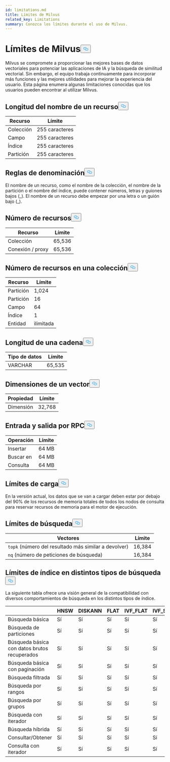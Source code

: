 ```yaml
---
id: limitations.md
title: Límites de Milvus
related_key: Limitations
summary: Conozca los límites durante el uso de Milvus.
---
```

<h1 id="Milvus-Limits" class="common-anchor-header">Límites de Milvus<button data-href="#Milvus-Limits" class="anchor-icon" translate="no">
      <svg translate="no"
        aria-hidden="true"
        focusable="false"
        height="20"
        version="1.1"
        viewBox="0 0 16 16"
        width="16"
      >
        <path
          fill="#0092E4"
          fill-rule="evenodd"
          d="M4 9h1v1H4c-1.5 0-3-1.69-3-3.5S2.55 3 4 3h4c1.45 0 3 1.69 3 3.5 0 1.41-.91 2.72-2 3.25V8.59c.58-.45 1-1.27 1-2.09C10 5.22 8.98 4 8 4H4c-.98 0-2 1.22-2 2.5S3 9 4 9zm9-3h-1v1h1c1 0 2 1.22 2 2.5S13.98 12 13 12H9c-.98 0-2-1.22-2-2.5 0-.83.42-1.64 1-2.09V6.25c-1.09.53-2 1.84-2 3.25C6 11.31 7.55 13 9 13h4c1.45 0 3-1.69 3-3.5S14.5 6 13 6z"
        ></path>
      </svg>
    </button></h1><p>Milvus se compromete a proporcionar las mejores bases de datos vectoriales para potenciar las aplicaciones de IA y la búsqueda de similitud vectorial. Sin embargo, el equipo trabaja continuamente para incorporar más funciones y las mejores utilidades para mejorar la experiencia del usuario. Esta página enumera algunas limitaciones conocidas que los usuarios pueden encontrar al utilizar Milvus.</p>
<h2 id="Length-of-a-resource-name" class="common-anchor-header">Longitud del nombre de un recurso<button data-href="#Length-of-a-resource-name" class="anchor-icon" translate="no">
      <svg translate="no"
        aria-hidden="true"
        focusable="false"
        height="20"
        version="1.1"
        viewBox="0 0 16 16"
        width="16"
      >
        <path
          fill="#0092E4"
          fill-rule="evenodd"
          d="M4 9h1v1H4c-1.5 0-3-1.69-3-3.5S2.55 3 4 3h4c1.45 0 3 1.69 3 3.5 0 1.41-.91 2.72-2 3.25V8.59c.58-.45 1-1.27 1-2.09C10 5.22 8.98 4 8 4H4c-.98 0-2 1.22-2 2.5S3 9 4 9zm9-3h-1v1h1c1 0 2 1.22 2 2.5S13.98 12 13 12H9c-.98 0-2-1.22-2-2.5 0-.83.42-1.64 1-2.09V6.25c-1.09.53-2 1.84-2 3.25C6 11.31 7.55 13 9 13h4c1.45 0 3-1.69 3-3.5S14.5 6 13 6z"
        ></path>
      </svg>
    </button></h2><table>
<thead>
<tr><th>Recurso</th><th>Límite</th></tr>
</thead>
<tbody>
<tr><td>Colección</td><td>255 caracteres</td></tr>
<tr><td>Campo</td><td>255 caracteres</td></tr>
<tr><td>Índice</td><td>255 caracteres</td></tr>
<tr><td>Partición</td><td>255 caracteres</td></tr>
</tbody>
</table>
<h2 id="Naming-rules" class="common-anchor-header">Reglas de denominación<button data-href="#Naming-rules" class="anchor-icon" translate="no">
      <svg translate="no"
        aria-hidden="true"
        focusable="false"
        height="20"
        version="1.1"
        viewBox="0 0 16 16"
        width="16"
      >
        <path
          fill="#0092E4"
          fill-rule="evenodd"
          d="M4 9h1v1H4c-1.5 0-3-1.69-3-3.5S2.55 3 4 3h4c1.45 0 3 1.69 3 3.5 0 1.41-.91 2.72-2 3.25V8.59c.58-.45 1-1.27 1-2.09C10 5.22 8.98 4 8 4H4c-.98 0-2 1.22-2 2.5S3 9 4 9zm9-3h-1v1h1c1 0 2 1.22 2 2.5S13.98 12 13 12H9c-.98 0-2-1.22-2-2.5 0-.83.42-1.64 1-2.09V6.25c-1.09.53-2 1.84-2 3.25C6 11.31 7.55 13 9 13h4c1.45 0 3-1.69 3-3.5S14.5 6 13 6z"
        ></path>
      </svg>
    </button></h2><p>El nombre de un recurso, como el nombre de la colección, el nombre de la partición o el nombre del índice, puede contener números, letras y guiones bajos (_). El nombre de un recurso debe empezar por una letra o un guión bajo (_).</p>
<h2 id="Number-of-resources" class="common-anchor-header">Número de recursos<button data-href="#Number-of-resources" class="anchor-icon" translate="no">
      <svg translate="no"
        aria-hidden="true"
        focusable="false"
        height="20"
        version="1.1"
        viewBox="0 0 16 16"
        width="16"
      >
        <path
          fill="#0092E4"
          fill-rule="evenodd"
          d="M4 9h1v1H4c-1.5 0-3-1.69-3-3.5S2.55 3 4 3h4c1.45 0 3 1.69 3 3.5 0 1.41-.91 2.72-2 3.25V8.59c.58-.45 1-1.27 1-2.09C10 5.22 8.98 4 8 4H4c-.98 0-2 1.22-2 2.5S3 9 4 9zm9-3h-1v1h1c1 0 2 1.22 2 2.5S13.98 12 13 12H9c-.98 0-2-1.22-2-2.5 0-.83.42-1.64 1-2.09V6.25c-1.09.53-2 1.84-2 3.25C6 11.31 7.55 13 9 13h4c1.45 0 3-1.69 3-3.5S14.5 6 13 6z"
        ></path>
      </svg>
    </button></h2><table>
<thead>
<tr><th>Recurso</th><th>Límite</th></tr>
</thead>
<tbody>
<tr><td>Colección</td><td>65,536</td></tr>
<tr><td>Conexión / proxy</td><td>65,536</td></tr>
</tbody>
</table>
<h2 id="Number-of-resources-in-a-collection" class="common-anchor-header">Número de recursos en una colección<button data-href="#Number-of-resources-in-a-collection" class="anchor-icon" translate="no">
      <svg translate="no"
        aria-hidden="true"
        focusable="false"
        height="20"
        version="1.1"
        viewBox="0 0 16 16"
        width="16"
      >
        <path
          fill="#0092E4"
          fill-rule="evenodd"
          d="M4 9h1v1H4c-1.5 0-3-1.69-3-3.5S2.55 3 4 3h4c1.45 0 3 1.69 3 3.5 0 1.41-.91 2.72-2 3.25V8.59c.58-.45 1-1.27 1-2.09C10 5.22 8.98 4 8 4H4c-.98 0-2 1.22-2 2.5S3 9 4 9zm9-3h-1v1h1c1 0 2 1.22 2 2.5S13.98 12 13 12H9c-.98 0-2-1.22-2-2.5 0-.83.42-1.64 1-2.09V6.25c-1.09.53-2 1.84-2 3.25C6 11.31 7.55 13 9 13h4c1.45 0 3-1.69 3-3.5S14.5 6 13 6z"
        ></path>
      </svg>
    </button></h2><table>
<thead>
<tr><th>Recurso</th><th>Límite</th></tr>
</thead>
<tbody>
<tr><td>Partición</td><td>1,024</td></tr>
<tr><td>Partición</td><td>16</td></tr>
<tr><td>Campo</td><td>64</td></tr>
<tr><td>Índice</td><td>1</td></tr>
<tr><td>Entidad</td><td>ilimitada</td></tr>
</tbody>
</table>
<h2 id="Length-of-a-string" class="common-anchor-header">Longitud de una cadena<button data-href="#Length-of-a-string" class="anchor-icon" translate="no">
      <svg translate="no"
        aria-hidden="true"
        focusable="false"
        height="20"
        version="1.1"
        viewBox="0 0 16 16"
        width="16"
      >
        <path
          fill="#0092E4"
          fill-rule="evenodd"
          d="M4 9h1v1H4c-1.5 0-3-1.69-3-3.5S2.55 3 4 3h4c1.45 0 3 1.69 3 3.5 0 1.41-.91 2.72-2 3.25V8.59c.58-.45 1-1.27 1-2.09C10 5.22 8.98 4 8 4H4c-.98 0-2 1.22-2 2.5S3 9 4 9zm9-3h-1v1h1c1 0 2 1.22 2 2.5S13.98 12 13 12H9c-.98 0-2-1.22-2-2.5 0-.83.42-1.64 1-2.09V6.25c-1.09.53-2 1.84-2 3.25C6 11.31 7.55 13 9 13h4c1.45 0 3-1.69 3-3.5S14.5 6 13 6z"
        ></path>
      </svg>
    </button></h2><table>
<thead>
<tr><th>Tipo de datos</th><th>Límite</th></tr>
</thead>
<tbody>
<tr><td>VARCHAR</td><td>65,535</td></tr>
</tbody>
</table>
<h2 id="Dimensions-of-a-vector" class="common-anchor-header">Dimensiones de un vector<button data-href="#Dimensions-of-a-vector" class="anchor-icon" translate="no">
      <svg translate="no"
        aria-hidden="true"
        focusable="false"
        height="20"
        version="1.1"
        viewBox="0 0 16 16"
        width="16"
      >
        <path
          fill="#0092E4"
          fill-rule="evenodd"
          d="M4 9h1v1H4c-1.5 0-3-1.69-3-3.5S2.55 3 4 3h4c1.45 0 3 1.69 3 3.5 0 1.41-.91 2.72-2 3.25V8.59c.58-.45 1-1.27 1-2.09C10 5.22 8.98 4 8 4H4c-.98 0-2 1.22-2 2.5S3 9 4 9zm9-3h-1v1h1c1 0 2 1.22 2 2.5S13.98 12 13 12H9c-.98 0-2-1.22-2-2.5 0-.83.42-1.64 1-2.09V6.25c-1.09.53-2 1.84-2 3.25C6 11.31 7.55 13 9 13h4c1.45 0 3-1.69 3-3.5S14.5 6 13 6z"
        ></path>
      </svg>
    </button></h2><table>
<thead>
<tr><th>Propiedad</th><th>Límite</th></tr>
</thead>
<tbody>
<tr><td>Dimensión</td><td>32,768</td></tr>
</tbody>
</table>
<h2 id="Input-and-Output-per-RPC" class="common-anchor-header">Entrada y salida por RPC<button data-href="#Input-and-Output-per-RPC" class="anchor-icon" translate="no">
      <svg translate="no"
        aria-hidden="true"
        focusable="false"
        height="20"
        version="1.1"
        viewBox="0 0 16 16"
        width="16"
      >
        <path
          fill="#0092E4"
          fill-rule="evenodd"
          d="M4 9h1v1H4c-1.5 0-3-1.69-3-3.5S2.55 3 4 3h4c1.45 0 3 1.69 3 3.5 0 1.41-.91 2.72-2 3.25V8.59c.58-.45 1-1.27 1-2.09C10 5.22 8.98 4 8 4H4c-.98 0-2 1.22-2 2.5S3 9 4 9zm9-3h-1v1h1c1 0 2 1.22 2 2.5S13.98 12 13 12H9c-.98 0-2-1.22-2-2.5 0-.83.42-1.64 1-2.09V6.25c-1.09.53-2 1.84-2 3.25C6 11.31 7.55 13 9 13h4c1.45 0 3-1.69 3-3.5S14.5 6 13 6z"
        ></path>
      </svg>
    </button></h2><table>
<thead>
<tr><th>Operación</th><th>Límite</th></tr>
</thead>
<tbody>
<tr><td>Insertar</td><td>64 MB</td></tr>
<tr><td>Buscar en</td><td>64 MB</td></tr>
<tr><td>Consulta</td><td>64 MB</td></tr>
</tbody>
</table>
<h2 id="Load-limits" class="common-anchor-header">Límites de carga<button data-href="#Load-limits" class="anchor-icon" translate="no">
      <svg translate="no"
        aria-hidden="true"
        focusable="false"
        height="20"
        version="1.1"
        viewBox="0 0 16 16"
        width="16"
      >
        <path
          fill="#0092E4"
          fill-rule="evenodd"
          d="M4 9h1v1H4c-1.5 0-3-1.69-3-3.5S2.55 3 4 3h4c1.45 0 3 1.69 3 3.5 0 1.41-.91 2.72-2 3.25V8.59c.58-.45 1-1.27 1-2.09C10 5.22 8.98 4 8 4H4c-.98 0-2 1.22-2 2.5S3 9 4 9zm9-3h-1v1h1c1 0 2 1.22 2 2.5S13.98 12 13 12H9c-.98 0-2-1.22-2-2.5 0-.83.42-1.64 1-2.09V6.25c-1.09.53-2 1.84-2 3.25C6 11.31 7.55 13 9 13h4c1.45 0 3-1.69 3-3.5S14.5 6 13 6z"
        ></path>
      </svg>
    </button></h2><p>En la versión actual, los datos que se van a cargar deben estar por debajo del 90% de los recursos de memoria totales de todos los nodos de consulta para reservar recursos de memoria para el motor de ejecución.</p>
<h2 id="Search-limits" class="common-anchor-header">Límites de búsqueda<button data-href="#Search-limits" class="anchor-icon" translate="no">
      <svg translate="no"
        aria-hidden="true"
        focusable="false"
        height="20"
        version="1.1"
        viewBox="0 0 16 16"
        width="16"
      >
        <path
          fill="#0092E4"
          fill-rule="evenodd"
          d="M4 9h1v1H4c-1.5 0-3-1.69-3-3.5S2.55 3 4 3h4c1.45 0 3 1.69 3 3.5 0 1.41-.91 2.72-2 3.25V8.59c.58-.45 1-1.27 1-2.09C10 5.22 8.98 4 8 4H4c-.98 0-2 1.22-2 2.5S3 9 4 9zm9-3h-1v1h1c1 0 2 1.22 2 2.5S13.98 12 13 12H9c-.98 0-2-1.22-2-2.5 0-.83.42-1.64 1-2.09V6.25c-1.09.53-2 1.84-2 3.25C6 11.31 7.55 13 9 13h4c1.45 0 3-1.69 3-3.5S14.5 6 13 6z"
        ></path>
      </svg>
    </button></h2><table>
<thead>
<tr><th>Vectores</th><th>Límite</th></tr>
</thead>
<tbody>
<tr><td><code translate="no">topk</code> (número del resultado más similar a devolver)</td><td>16,384</td></tr>
<tr><td><code translate="no">nq</code> (número de peticiones de búsqueda)</td><td>16,384</td></tr>
</tbody>
</table>
<h2 id="Index-limits-on-different-search-types" class="common-anchor-header">Límites de índice en distintos tipos de búsqueda<button data-href="#Index-limits-on-different-search-types" class="anchor-icon" translate="no">
      <svg translate="no"
        aria-hidden="true"
        focusable="false"
        height="20"
        version="1.1"
        viewBox="0 0 16 16"
        width="16"
      >
        <path
          fill="#0092E4"
          fill-rule="evenodd"
          d="M4 9h1v1H4c-1.5 0-3-1.69-3-3.5S2.55 3 4 3h4c1.45 0 3 1.69 3 3.5 0 1.41-.91 2.72-2 3.25V8.59c.58-.45 1-1.27 1-2.09C10 5.22 8.98 4 8 4H4c-.98 0-2 1.22-2 2.5S3 9 4 9zm9-3h-1v1h1c1 0 2 1.22 2 2.5S13.98 12 13 12H9c-.98 0-2-1.22-2-2.5 0-.83.42-1.64 1-2.09V6.25c-1.09.53-2 1.84-2 3.25C6 11.31 7.55 13 9 13h4c1.45 0 3-1.69 3-3.5S14.5 6 13 6z"
        ></path>
      </svg>
    </button></h2><p>La siguiente tabla ofrece una visión general de la compatibilidad con diversos comportamientos de búsqueda en los distintos tipos de índice.</p>
<table>
<thead>
<tr><th></th><th>HNSW</th><th>DISKANN</th><th>FLAT</th><th>IVF_FLAT</th><th>IVF_SQ8</th><th>IVF_PQ</th><th>SCANN</th><th>GPU_IFV_FLAT</th><th>GPU_IVF_PQ</th><th>GPU_CAGRA</th><th>GPU_BRUTE_FORCE</th><th>SPARSE_INVERTED_INDEX</th><th>BIN_FLAT</th><th>BIN_IVF_FLAT</th></tr>
</thead>
<tbody>
<tr><td>Búsqueda básica</td><td>Sí</td><td>Sí</td><td>Sí</td><td>Sí</td><td>Sí</td><td>Sí</td><td>Sí</td><td>Sí</td><td>Sí</td><td>Sí</td><td>Sí</td><td>Sí</td><td>Sí</td><td>Sí</td></tr>
<tr><td>Búsqueda de particiones</td><td>Sí</td><td>Sí</td><td>Sí</td><td>Sí</td><td>Sí</td><td>Sí</td><td>Sí</td><td>Sí</td><td>Sí</td><td>Sí</td><td>Sí</td><td>Sí</td><td>Sí</td><td>Sí</td></tr>
<tr><td>Búsqueda básica con datos brutos recuperados</td><td>Sí</td><td>Sí</td><td>Sí</td><td>Sí</td><td>Sí</td><td>Sí</td><td>Sí</td><td>Sí</td><td>Sí</td><td>Sí</td><td>Sí</td><td>Sí</td><td>Sí</td><td>Sí</td></tr>
<tr><td>Búsqueda básica con paginación</td><td>Sí</td><td>Sí</td><td>Sí</td><td>Sí</td><td>Sí</td><td>Sí</td><td>Sí</td><td>Sí</td><td>Sí</td><td>Sí</td><td>Sí</td><td>Sí</td><td>Sí</td><td>Sí</td></tr>
<tr><td>Búsqueda filtrada</td><td>Sí</td><td>Sí</td><td>Sí</td><td>Sí</td><td>Sí</td><td>Sí</td><td>Sí</td><td>Sí</td><td>Sí</td><td>Sí</td><td>Sí</td><td>Sí</td><td>Sí</td><td>Sí</td></tr>
<tr><td>Búsqueda por rangos</td><td>Sí</td><td>Sí</td><td>Sí</td><td>Sí</td><td>Sí</td><td>Sí</td><td>Sí</td><td>No</td><td>No</td><td>No</td><td>No</td><td>Sí</td><td>Sí</td><td>Sí</td></tr>
<tr><td>Búsqueda por grupos</td><td>Sí</td><td>Sí</td><td>Sí</td><td>Sí</td><td>Sí</td><td>No</td><td>Sí</td><td>No</td><td>No</td><td>No</td><td>No</td><td>Sí</td><td>No</td><td>No</td></tr>
<tr><td>Búsqueda con iterador</td><td>Sí</td><td>Sí</td><td>Sí</td><td>Sí</td><td>Sí</td><td>Sí</td><td>Sí</td><td>No</td><td>No</td><td>No</td><td>No</td><td>Sí</td><td>Sí</td><td>Sí</td></tr>
<tr><td>Búsqueda híbrida</td><td>Sí</td><td>Sí</td><td>Sí</td><td>Sí</td><td>Sí</td><td>Sí</td><td>Sí</td><td>Sí</td><td>Sí</td><td>Sí</td><td>Sí</td><td>Sí(Sólo RRFRanker)</td><td>Sí</td><td>Sí</td></tr>
<tr><td>Consultar/Obtener</td><td>Sí</td><td>Sí</td><td>Sí</td><td>Sí</td><td>Sí</td><td>Sí</td><td>Sí</td><td>Sí</td><td>Sí</td><td>Sí</td><td>Sí</td><td>Sí</td><td>Sí</td><td>Sí</td></tr>
<tr><td>Consulta con iterador</td><td>Sí</td><td>Sí</td><td>Sí</td><td>Sí</td><td>Sí</td><td>Sí</td><td>Sí</td><td>No</td><td>No</td><td>No</td><td>No</td><td>Sí</td><td>Sí</td><td>Sí</td></tr>
</tbody>
</table>
